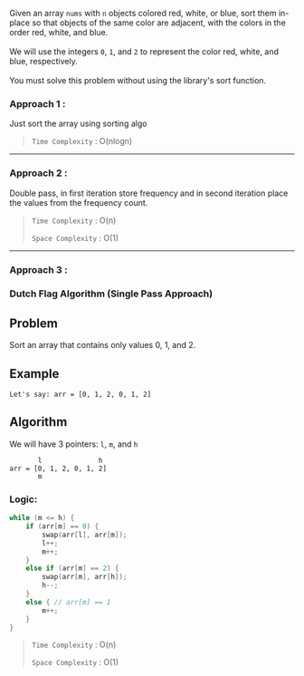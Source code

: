 Given an array `nums` with `n` objects colored red, white, or blue, sort them in-place so that objects of the same color are adjacent, with the colors in the order red, white, and blue.  
\
We will use the integers `0`, `1`, and `2` to represent the color red, white, and blue, respectively.  
\
You must solve this problem without using the library's sort function.  

### Approach 1 :

Just sort the array using sorting algo

> `Time Complexity` : O(nlogn)

---

### Approach 2 : 

Double pass, in first iteration store frequency and in second iteration place the values from the frequency count.

> `Time Complexity` : O(n)
> 
> `Space Complexity` : O(1)

---

### Approach 3 :

### Dutch Flag Algorithm (Single Pass Approach)

## Problem

Sort an array that contains only values 0, 1, and 2.

## Example

```
Let's say: arr = [0, 1, 2, 0, 1, 2]
```

## Algorithm

We will have 3 pointers: `l`, `m`, and `h`

```
       l              h
arr = [0, 1, 2, 0, 1, 2]
       m
```

### Logic:

```cpp
while (m <= h) {
    if (arr[m] == 0) {
        swap(arr[l], arr[m]);
        l++;
        m++;
    }
    else if (arr[m] == 2) {
        swap(arr[m], arr[h]);
        h--;
    }
    else { // arr[m] == 1
        m++;
    }
}
```




> `Time Complexity` : O(n)
> 
> `Space Complexity` : O(1)